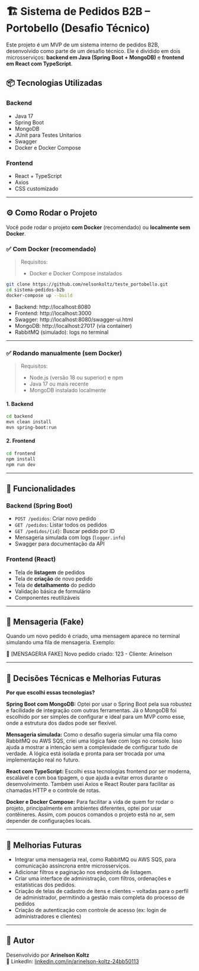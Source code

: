 # 🏗️ Sistema de Pedidos B2B – Portobello (Desafio Técnico)

Este projeto é um MVP de um sistema interno de pedidos B2B, desenvolvido como parte de um desafio técnico. Ele é dividido em dois microsserviços: 
**backend em Java (Spring Boot + MongoDB)** e **frontend em React com TypeScript**.

## 📦 Tecnologias Utilizadas

### Backend
- Java 17
- Spring Boot
- MongoDB
- JUnit para Testes Unitarios
- Swagger
- Docker e Docker Compose

### Frontend
- React + TypeScript
- Axios
- CSS customizado

---

## ⚙️ Como Rodar o Projeto

Você pode rodar o projeto **com Docker** (recomendado) ou **localmente sem Docker**.

### ✅ Com Docker (recomendado)

> Requisitos:
> - Docker e Docker Compose instalados

```bash
git clone https://github.com/nelsonkoltz/teste_portobello.git
cd sistema-pedidos-b2b
docker-compose up --build
```

- Backend: http://localhost:8080
- Frontend: http://localhost:3000
- Swagger: http://localhost:8080/swagger-ui.html
- MongoDB: http://localhost:27017 (via container)
- RabbitMQ (simulado): logs no terminal

---

### ✅ Rodando manualmente (sem Docker)

> Requisitos:
> - Node.js (versão 18 ou superior) e npm
> - Java 17 ou mais recente
> - MongoDB instalado localmente

#### 1. Backend

```bash
cd backend
mvn clean install
mvn spring-boot:run
```

#### 2. Frontend

```bash
cd frontend
npm install
npm run dev
```
---

## 🚀 Funcionalidades

### Backend (Spring Boot)
- `POST /pedidos`: Criar novo pedido
- `GET /pedidos`: Listar todos os pedidos
- `GET /pedidos/{id}`: Buscar pedido por ID
- Mensageria simulada com logs (`logger.info`)
- Swagger para documentação da API

### Frontend (React)
- Tela de **listagem** de pedidos
- Tela de **criação** de novo pedido
- Tela de **detalhamento** do pedido
- Validação básica de formulário
- Componentes reutilizáveis

---

## 📨 Mensageria (Fake)

Quando um novo pedido é criado, uma mensagem aparece no terminal simulando uma fila de mensageria. Exemplo:

📩 [MENSAGERIA FAKE] Novo pedido criado: 123 - Cliente: Arinelson

---

## 📘 Decisões Técnicas e Melhorias Futuras

**Por que escolhi essas tecnologias?**

**Spring Boot com MongoDB:** Optei por usar o Spring Boot pela sua robustez e facilidade de integração com outras ferramentas. Já o MongoDB foi escolhido por ser simples de configurar e ideal para um MVP como esse, onde a estrutura dos dados pode ser flexível.

**Mensageria simulada:** Como o desafio sugeria simular uma fila como RabbitMQ ou AWS SQS, criei uma lógica fake com logs no console. Isso ajuda a mostrar a intenção sem a complexidade de configurar tudo de verdade. A lógica está isolada e pronta para ser trocada por uma implementação real no futuro.

**React com TypeScript:** Escolhi essa tecnologias frontend por ser moderna, escalável e com boa tipagem, o que ajuda a evitar erros durante o desenvolvimento. Também usei Axios e React Router para facilitar as chamadas HTTP e o controle de rotas.

**Docker e Docker Compose:** Para facilitar a vida de quem for rodar o projeto, principalmente em ambientes diferentes, optei por usar contêineres. Assim, com poucos comandos o projeto está no ar, sem depender de configurações locais.

---

## 🚀 Melhorias Futuras

- Integrar uma mensageria real, como RabbitMQ ou AWS SQS, para comunicação assíncrona entre microsserviços.
- Adicionar filtros e paginação nos endpoints de listagem.
- Criar uma interface de administração, com filtros, ordenações e estatísticas dos pedidos.
- Criação de telas de cadastro de itens e clientes – voltadas para o perfil de administrador, permitindo a gestão mais completa do processo de pedidos
- Criação de autenticação com controle de acesso (ex: login de administradores e clientes)

---

## 📌 Autor

Desenvolvido por **Arinelson Koltz**  
🔗 LinkedIn: [linkedin.com/in/arinelson-koltz-24bb50113](https://www.linkedin.com/in/arinelson-koltz-24bb50113)